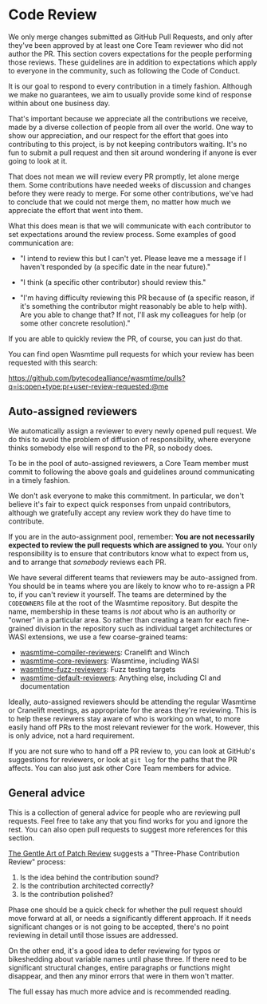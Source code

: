 # Code Review

We only merge changes submitted as GitHub Pull Requests, and only after they've
been approved by at least one Core Team reviewer who did not author the PR. This
section covers expectations for the people performing those reviews. These
guidelines are in addition to expectations which apply to everyone in the
community, such as following the Code of Conduct.

It is our goal to respond to every contribution in a timely fashion. Although we
make no guarantees, we aim to usually provide some kind of response within about
one business day.

That's important because we appreciate all the contributions we receive, made by
a diverse collection of people from all over the world. One way to show our
appreciation, and our respect for the effort that goes into contributing to this
project, is by not keeping contributors waiting. It's no fun to submit a pull
request and then sit around wondering if anyone is ever going to look at it.

That does not mean we will review every PR promptly, let alone merge them. Some
contributions have needed weeks of discussion and changes before they were ready
to merge. For some other contributions, we've had to conclude that we could not
merge them, no matter how much we appreciate the effort that went into them.

What this does mean is that we will communicate with each contributor to set
expectations around the review process. Some examples of good communication are:

- "I intend to review this but I can't yet. Please leave me a message if I
  haven't responded by (a specific date in the near future)."

- "I think (a specific other contributor) should review this."

- "I'm having difficulty reviewing this PR because of (a specific reason, if
  it's something the contributor might reasonably be able to help with). Are you
  able to change that? If not, I'll ask my colleagues for help (or some other
  concrete resolution)."

If you are able to quickly review the PR, of course, you can just do that.

You can find open Wasmtime pull requests for which your review has been
requested with this search:

<https://github.com/bytecodealliance/wasmtime/pulls?q=is:open+type:pr+user-review-requested:@me>

## Auto-assigned reviewers

We automatically assign a reviewer to every newly opened pull request. We do
this to avoid the problem of diffusion of responsibility, where everyone thinks
somebody else will respond to the PR, so nobody does.

To be in the pool of auto-assigned reviewers, a Core Team member must commit to
following the above goals and guidelines around communicating in a timely
fashion.

We don't ask everyone to make this commitment. In particular, we don't believe
it's fair to expect quick responses from unpaid contributors, although we
gratefully accept any review work they do have time to contribute.

If you are in the auto-assignment pool, remember: **You are not necessarily
expected to review the pull requests which are assigned to you.** Your only
responsibility is to ensure that contributors know what to expect from us, and
to arrange that _somebody_ reviews each PR.

We have several different teams that reviewers may be auto-assigned from. You
should be in teams where you are likely to know who to re-assign a PR to, if you
can't review it yourself. The teams are determined by the `CODEOWNERS` file at
the root of the Wasmtime repository. But despite the name, membership in these
teams is _not_ about who is an authority or "owner" in a particular area. So
rather than creating a team for each fine-grained division in the repository
such as individual target architectures or WASI extensions, we use a few
coarse-grained teams:

- [wasmtime-compiler-reviewers][]: Cranelift and Winch
- [wasmtime-core-reviewers][]: Wasmtime, including WASI
- [wasmtime-fuzz-reviewers][]: Fuzz testing targets
- [wasmtime-default-reviewers][]: Anything else, including CI and documentation

[wasmtime-compiler-reviewers]: https://github.com/orgs/bytecodealliance/teams/wasmtime-compiler-reviewers
[wasmtime-core-reviewers]: https://github.com/orgs/bytecodealliance/teams/wasmtime-core-reviewers
[wasmtime-fuzz-reviewers]: https://github.com/orgs/bytecodealliance/teams/wasmtime-fuzz-reviewers
[wasmtime-default-reviewers]: https://github.com/orgs/bytecodealliance/teams/wasmtime-default-reviewers

Ideally, auto-assigned reviewers should be attending the regular Wasmtime or
Cranelift meetings, as appropriate for the areas they're reviewing. This is to
help these reviewers stay aware of who is working on what, to more easily hand
off PRs to the most relevant reviewer for the work. However, this is only
advice, not a hard requirement.

If you are not sure who to hand off a PR review to, you can look at GitHub's
suggestions for reviewers, or look at `git log` for the paths that the PR
affects. You can also just ask other Core Team members for advice.

## General advice

This is a collection of general advice for people who are reviewing pull
requests. Feel free to take any that you find works for you and ignore the rest.
You can also open pull requests to suggest more references for this section.

[The Gentle Art of Patch Review][gentle-review] suggests a "Three-Phase
Contribution Review" process:

[gentle-review]: https://sage.thesharps.us/2014/09/01/the-gentle-art-of-patch-review/

1. Is the idea behind the contribution sound?
2. Is the contribution architected correctly?
3. Is the contribution polished?

Phase one should be a quick check for whether the pull request should move
forward at all, or needs a significantly different approach. If it needs
significant changes or is not going to be accepted, there's no point reviewing
in detail until those issues are addressed.

On the other end, it's a good idea to defer reviewing for typos or bikeshedding
about variable names until phase three. If there need to be significant
structural changes, entire paragraphs or functions might disappear, and then any
minor errors that were in them won't matter.

The full essay has much more advice and is recommended reading.

